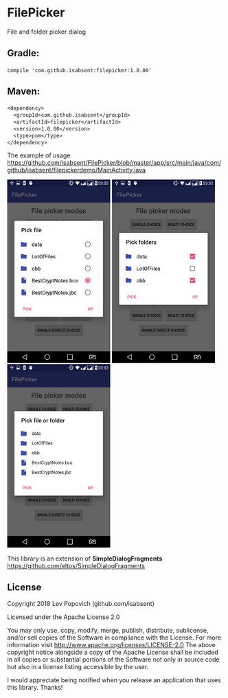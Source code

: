 # FilePicker
File and folder picker dialog

## Gradle:

  `compile 'com.github.isabsent:filepicker:1.0.00'`

## Maven:

    <dependency>
      <groupId>com.github.isabsent</groupId>
      <artifactId>filepicker</artifactId>
      <version>1.0.00</version>
      <type>pom</type>
    </dependency>

The example of usage https://github.com/isabsent/FilePicker/blob/master/app/src/main/java/com/github/isabsent/filepickerdemo/MainActivity.java

![Pic. 2](https://github.com/isabsent/FilePicker/blob/master/screenshot/Screenshot_02.png)
![Pic. 3](https://github.com/isabsent/FilePicker/blob/master/screenshot/Screenshot_03.png)
![Pic. 4](https://github.com/isabsent/FilePicker/blob/master/screenshot/Screenshot_04.png)

This library is an extension of **SimpleDialogFragments** https://github.com/eltos/SimpleDialogFragments

## License

Copyright 2018 Lev Popovich (github.com/isabsent)

Licensed under the Apache License 2.0

You may only use, copy, modify, merge, publish, distribute, sublicense, and/or sell copies of the Software in compliance with the License. For more information visit http://www.apache.org/licenses/LICENSE-2.0
The above copyright notice alongside a copy of the Apache License shall be included in all copies or substantial portions of the Software not only in source code but also in a license listing accessible by the user.

I would appreciate being notified when you release an application that uses this library. Thanks!
